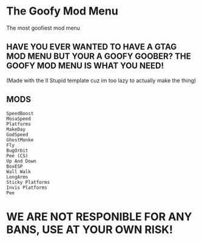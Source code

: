 # The Goofy Mod Menu
The most goofiest mod menu

## HAVE YOU EVER WANTED TO HAVE A GTAG MOD MENU BUT YOUR A GOOFY GOOBER? THE GOOFY MOD MENU IS WHAT YOU NEED!

(Made with the II Stupid template cuz im too lazy to actually make the thing)

## MODS

	SpeedBoost
	MosaSpeed
	Platforms
	MakeDay
	GodSpeed
	GhostMonke
	Fly
	BugOrbit
	Pee (CS)
	Up And Down
	BoxESP
 	Wall Walk
  	LongArms
	Sticky Platforms
	Invis Platforms
	Pee

# WE ARE NOT RESPONIBLE FOR ANY BANS, USE AT YOUR OWN RISK!
